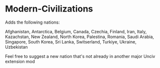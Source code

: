 # Modern-Civilizations

Adds the following nations:

Afghanistan,
Antarctica,
Belgium,
Canada,
Czechia,
Finland,
Iran,
Italy,
Kazachstan,
New Zealand,
North Korea,
Palestina,
Romania,
Saudi Arabia,
Singapore,
South Korea,
Sri Lanka,
Switserland,
Turkiye,
Ukraine,
Uzbekistan


Feel free to suggest a new nation that's not already in another major Unciv extension mod

